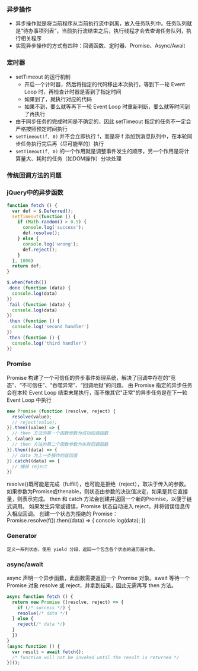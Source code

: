 ### 异步操作

- 异步操作就是将当前程序从当前执行流中剥离，放入任务队列中。任务队列就是“待办事项列表”，当前执行流结束之后，执行线程才会去查询任务队列，执行相关程序
- 实现异步操作的方式有四种：回调函数、定时器、Promise、Async/Await


### 定时器

- setTimeout 的运行机制
  + 开启一个计时器，然后将指定的代码移出本次执行，等到下一轮 Event Loop 时，再检查计时器是否到了指定时间
  + 如果到了，就执行对应的代码
  + 如果不到，要么就等再下一轮 Event Loop 时重新判断，要么就等时间到了再执行
- 由于同步任务的完成时间是不确定的，因此 setTimeout 指定的任务不一定会严格按照预定时间执行
- `setTimeout(f, 0)` 并不会立即执行 f，而是将 f 添加到消息队列中，在本轮同步任务执行完后再（尽可能早的）执行
- `setTimeout(f, 0)` 的一个作用就是调整事件发生的顺序，另一个作用是将计算量大、耗时的任务（如DOM操作）分块处理


### 传统回调方法的问题


### jQuery中的异步函数

```js
function fetch () {
  var def = $.Deferred();
  setTimeout(function () {
    if (Math.random() > 0.5) {
      console.log('success');
      def.resolve();
    } else {
      console.log('wrong');
      def.reject();
    }
  }, 1000)
  return def;
}

$.when(fetch())
.done (function (data) {
  console.log(data)
})
.fail (function (data) {
  console.log(data)
})
.then (function () {
  console.log('second handler')
})
.then (function () {
  console.log('third handler')
})
```

### Promise

Promise 构建了一个可信任的异步事件处理系统，解决了回调中存在的“竞态”、“不可信任”、“吞噬异常”、“回调地狱”的问题。
由 Promise 指定的异步任务会在本轮 Event Loop 结束末尾执行，而不像其它"正常"的异步任务是在下一轮 Event Loop 中执行

```js
new Promise (function (resolve, reject) {  
  resolve(value); 
  // reject(value); 
}).then((value) => {
  // then 方法的第一个函数参数为成功回调函数
}, (value) => {
  // then 方法的第二个函数参数为失败回调函数
}).then((data) => {
  // data 为上一步操作的返回值
}).catch((data) => {
  // 捕获 reject
})
```

resolve()既可能是完成（fulfill），也可能是拒绝（reject），取决于传入的参数。如果参数为Promise或thenable，则状态由参数的决议值决定，如果是其它直接量，则表示完成。
then 和 catch 方法会创建并返回一个新的Promise，以便于链式调用。
如果发生异常或错误，Promise 状态自动进入 reject，并将错误信息传入相应回调。
创建一个状态为拒绝的 Promise：
Promise.resolve(f()).then((data) => {
  console.log(data);
})

### Generator
	定义一系列状态，使用 yield 分段，返回一个包含各个状态的遍历器对象。

### async/await

async 声明一个异步函数，此函数需要返回一个 Promise 对象。await 等待一个 Promise 对象 resolve 或 reject，并拿到结果，因此无需再写 then 方法。

```js
async function fetch () {
  return new Promise ((resolve, reject) => {
    if (/* success */) {
    resolve(/* data */)
  } else {
    reject(/* data */)
  }
  })
} 
(async function () {
  var result = await fetch();
  /* function will not be invoked until the result is returned */
})();
```
